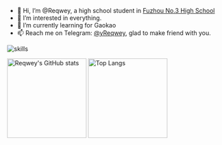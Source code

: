 - 👋 Hi, I’m @Reqwey, a high school student in [Fuzhou No.3 High School](http://fzsz.net)
- 👀 I’m interested in everything.
- 🌱 I’m currently learning for Gaokao
- 📫 Reach me on Telegram: [@yReqwey](https://t.me/yReqwey), glad to make friend with you.

![skills](https://skillicons.dev/icons?i=cpp,electron,bash,cloudflare,css,express,git,github,html,js,linux,md,mysql,nodejs,vscode,workers)

<img src="https://github-readme-stats-one-bice.vercel.app/api?username=reqwey&count_private=true&show_icons=true&include_all_commits=true&role=OWNER,ORGANIZATION_MEMBER,COLLABORATOR" alt="Reqwey's GitHub stats" height="185px" /> <img src="https://github-readme-stats-one-bice.vercel.app/api/top-langs/?username=reqwey&layout=compact&langs_count=8&role=OWNER,COLLABORATOR" alt="Top Langs" height="185px" />

<!---
Reqwey/Reqwey is a ✨ special ✨ repository because its `README.md` (this file) appears on your GitHub profile.
You can click the Preview link to take a look at your changes.
--->

